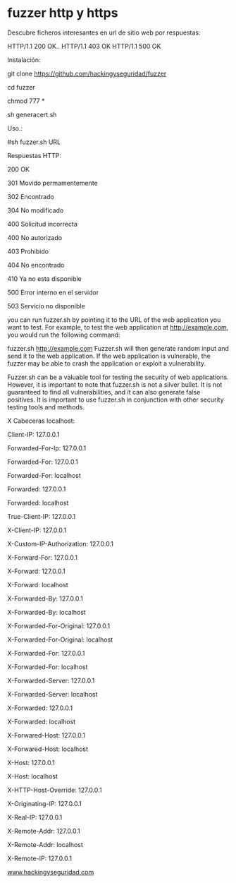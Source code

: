 # fuzzer http y https

Descubre ficheros interesantes en  url de sitio web por respuestas:

HTTP/1.1 200 OK..
HTTP/1.1 403 OK
HTTP/1.1 500 OK

Instalación:

git clone https://github.com/hackingyseguridad/fuzzer

cd fuzzer

chmod 777 *

sh generacert.sh

Uso.: 

#sh fuzzer.sh URL


Respuestas HTTP:

200 OK

301 Movido permamentemente

302 Encontrado

304 No modificado

400 Solicitud incorrecta

400 No autorizado

403 Prohibido

404 No encontrado

410 Ya no esta disponible

500 Error interno en el servidor

503 Servicio no disponible

you can run fuzzer.sh by pointing it to the URL of the web application you want to test. For example, to test the web application at http://example.com, you would run the following command:

fuzzer.sh http://example.com
Fuzzer.sh will then generate random input and send it to the web application. If the web application is vulnerable, the fuzzer may be able to crash the application or exploit a vulnerability.

Fuzzer.sh can be a valuable tool for testing the security of web applications. However, it is important to note that fuzzer.sh is not a silver bullet. It is not guaranteed to find all vulnerabilities, and it can also generate false positives. It is important to use fuzzer.sh in conjunction with other security testing tools and methods.



X Cabeceras localhost:

Client-IP: 127.0.0.1

Forwarded-For-Ip: 127.0.0.1

Forwarded-For: 127.0.0.1

Forwarded-For: localhost

Forwarded: 127.0.0.1

Forwarded: localhost

True-Client-IP: 127.0.0.1

X-Client-IP: 127.0.0.1

X-Custom-IP-Authorization: 127.0.0.1

X-Forward-For: 127.0.0.1

X-Forward: 127.0.0.1

X-Forward: localhost

X-Forwarded-By: 127.0.0.1

X-Forwarded-By: localhost

X-Forwarded-For-Original: 127.0.0.1

X-Forwarded-For-Original: localhost

X-Forwarded-For: 127.0.0.1

X-Forwarded-For: localhost

X-Forwarded-Server: 127.0.0.1

X-Forwarded-Server: localhost

X-Forwarded: 127.0.0.1

X-Forwarded: localhost

X-Forwared-Host: 127.0.0.1

X-Forwared-Host: localhost

X-Host: 127.0.0.1

X-Host: localhost

X-HTTP-Host-Override: 127.0.0.1

X-Originating-IP: 127.0.0.1

X-Real-IP: 127.0.0.1

X-Remote-Addr: 127.0.0.1

X-Remote-Addr: localhost

X-Remote-IP: 127.0.0.1



www.hackingyseguridad.com
